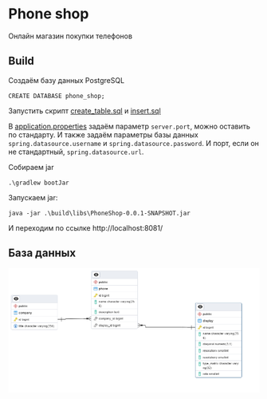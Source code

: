 # Phone shop
Онлайн магазин покупки телефонов

## Build
Создаём базу данных PostgreSQL
```
CREATE DATABASE phone_shop;
```

Запустить скрипт [create_table.sql](sql%2Fcreate_table.sql) и [insert.sql](sql%2Finsert.sql)

В [application.properties](src%2Fmain%2Fresources%2Fapplication.properties) задаём 
параметр `server.port`, можно оставить по стандарту.
И также задаём параметры базы данных `spring.datasource.username` и 
`spring.datasource.password`. И порт, если он не стандартный, 
`spring.datasource.url`.

Собираем jar
```
.\gradlew bootJar
```
Запускаем jar:
```
java -jar .\build\libs\PhoneShop-0.0.1-SNAPSHOT.jar
```
И переходим по ссылке http://localhost:8081/

## База данных
![erd_db.png](sql%2Ferd_db.png)